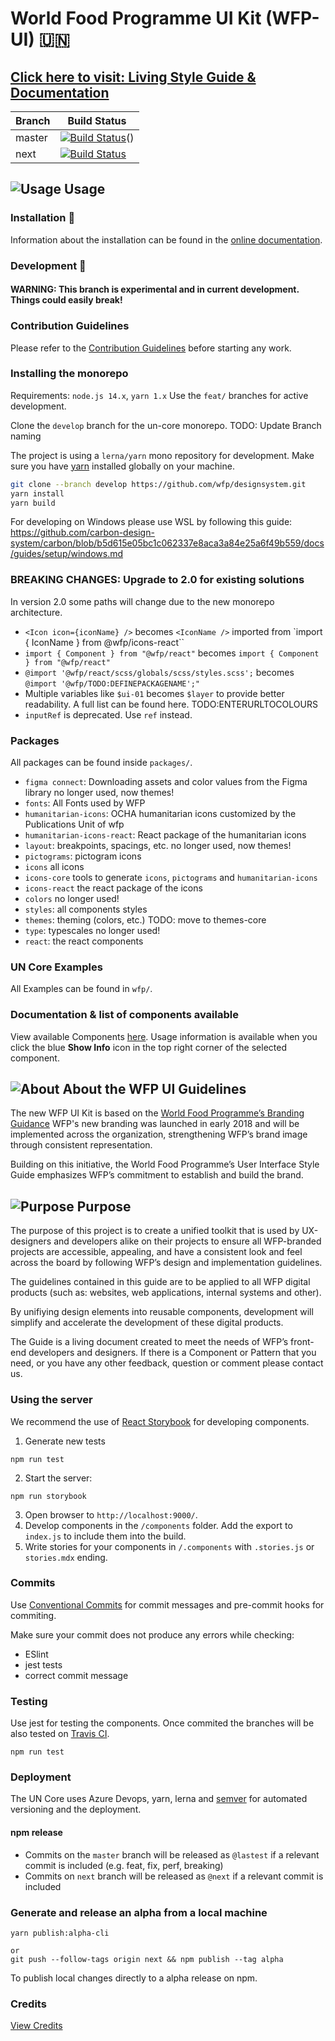 # World Food Programme UI Kit (WFP-UI) 🇺🇳

## **[Click here to visit: Living Style Guide & Documentation](https://wfp.org/UIGuide)**

| Branch | Build Status                                                                                                                                                                                                                                                       |
| ------ | ------------------------------------------------------------------------------------------------------------------------------------------------------------------------------------------------------------------------------------------------------------------ |
| master | [![Build Status](https://dev.azure.com/worldfoodprogramme/ui/_apis/build/status/wfp.ui?repoName=wfp%2Fdesignsystem&branchName=master)](https://dev.azure.com/worldfoodprogramme/ui/_build/latest?definitionId=242&repoName=wfp%2Fdesignsystem&branchName=master)() |
| next   | [![Build Status](https://dev.azure.com/worldfoodprogramme/ui/_apis/build/status/wfp.ui?repoName=wfp%2Fdesignsystem&branchName=next)](https://dev.azure.com/worldfoodprogramme/ui/_build/latest?definitionId=242&repoName=wfp%2Fdesignsystem&branchName=next)       |

## ![Usage](https://cdn.wfp.org/guides/ui/v1.2.0/assets/internal/toolkit.svg "Usage") Usage

### Installation 💾

Information about the installation can be found in the [online documentation](https://www.designsystem.wfp.org/posts/documentation/developing/installation).

### Development 🚧

#### WARNING: This branch is experimental and in current development. Things could easily break!

### Contribution Guidelines

Please refer to the [Contribution Guidelines](./.github/CONTRIBUTING.md) before starting any work.

### Installing the monorepo

Requirements: `node.js 14.x`, `yarn 1.x`
Use the `feat/` branches for active development.

Clone the `develop` branch for the un-core monorepo. TODO: Update Branch naming

The project is using a `lerna/yarn` mono repository for development. Make sure you have [yarn](https://yarnpkg.com/) installed globally on your machine.

```bash
git clone --branch develop https://github.com/wfp/designsystem.git
yarn install
yarn build
```

For developing on Windows please use WSL by following this guide: https://github.com/carbon-design-system/carbon/blob/b5d615e05bc1c062337e8aca3a84e25a6f49b559/docs/guides/setup/windows.md

### BREAKING CHANGES: Upgrade to 2.0 for existing solutions

In version 2.0 some paths will change due to the new monorepo architecture.

- `<Icon icon={iconName} />` becomes `<IconName />` imported from `import { IconName } from @wfp/icons-react``
- `import { Component } from "@wfp/react"` becomes `import { Component } from "@wfp/react"`
- `@import '@wfp/react/scss/globals/scss/styles.scss';` becomes `@import '@wfp/TODO:DEFINEPACKAGENAME';"`
- Multiple variables like `$ui-01` becomes `$layer` to provide better readability. A full list can be found here. TODO:ENTERURLTOCOLOURS
- `inputRef` is deprecated. Use `ref` instead.

### Packages

All packages can be found inside `packages/`.

- `figma connect`: Downloading assets and color values from the Figma library no longer used, now themes!
- `fonts`: All Fonts used by WFP
- `humanitarian-icons`: OCHA humanitarian icons customized by the Publications Unit of wfp
- `humanitarian-icons-react`: React package of the humanitarian icons
- `layout`: breakpoints, spacings, etc. no longer used, now themes!
- `pictograms`: pictogram icons
- `icons` all icons
- `icons-core` tools to generate `icons`, `pictograms` and `humanitarian-icons`
- `icons-react` the react package of the icons
- `colors` no longer used!
- `styles`: all components styles
- `themes`: theming (colors, etc.) TODO: move to themes-core
- `type`: typescales no longer used!
- `react`: the react components

### UN Core Examples

All Examples can be found in `wfp/`.

### Documentation & list of components available

View available Components [here](https://wfp.org/UIGuide). Usage information is available when you click the blue **Show Info** icon in the top right corner of the selected component.

## ![About](https://cdn.wfp.org/guides/ui/v1.2.0/assets/internal/branding.svg "About") About the WFP UI Guidelines

The new WFP UI Kit is based on the [World Food Programme’s Branding Guidance](http://brand.manuals.wfp.org/) WFP's new branding was launched in early 2018 and will be implemented across the organization, strengthening WFP’s brand image through consistent representation.

Building on this initiative, the World Food Programme’s User Interface Style Guide emphasizes WFP’s commitment to establish and build the brand.

## ![Purpose](https://cdn.wfp.org/guides/ui/v1.2.0/assets/internal/usability.svg "Purpose") Purpose

The purpose of this project is to create a unified toolkit that is used by UX-designers and developers alike on their projects to ensure all WFP-branded projects are accessible, appealing, and have a consistent look and feel across the board by following WFP’s design and implementation guidelines.

The guidelines contained in this guide are to be applied to all WFP digital products (such as: websites, web applications, internal systems and other).

By unifiying design elements into reusable components, development will simplify and accelerate the development of these digital products.

The Guide is a living document created to meet the needs of WFP’s front-end developers and designers. If there is a Component or Pattern that you need, or you have any other feedback, question or comment please contact us.

### Using the server

We recommend the use of [React Storybook](https://github.com/storybooks/react-storybook) for developing components.

1. Generate new tests

```
npm run test
```

2. Start the server:

```
npm run storybook
```

3. Open browser to `http://localhost:9000/`.
4. Develop components in the `/components` folder. Add the export to `index.js` to include them into the build.
5. Write stories for your components in `/.components` with `.stories.js` or `stories.mdx` ending.

### Commits

Use [Conventional Commits](https://www.conventionalcommits.org) for commit messages and pre-commit hooks for commiting.

Make sure your commit does not produce any errors while checking:

- ESlint
- jest tests
- correct commit message

### Testing

Use jest for testing the components. Once commited the branches will be also tested on [Travis CI](https://travis-ci.org/wfp/ui).

```
npm run test
```

### Deployment

The UN Core uses Azure Devops, yarn, lerna and [semver](https://github.com/lerna/lerna/tree/main/commands/version) for automated versioning and the deployment.

#### npm release

- Commits on the `master` branch will be released as `@lastest` if a relevant commit is included (e.g. feat, fix, perf, breaking)
- Commits on `next` branch will be released as `@next` if a relevant commit is included

### Generate and release an alpha from a local machine

```
yarn publish:alpha-cli

or
git push --follow-tags origin next && npm publish --tag alpha
```

To publish local changes directly to a alpha release on npm.

### Credits

[View Credits](https://www.designsystem.wfp.org/posts/support/credits)
